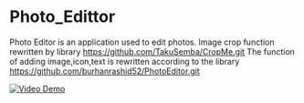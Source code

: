 # Photo_Edittor
Photo Editor is an application used to edit photos.
Image crop function rewritten by library https://github.com/TakuSemba/CropMe.git
The function of adding image,icon,text is rewritten according to the library https://github.com/burhanrashid52/PhotoEditor.git

[![Video Demo]([https://img.youtube.com/vi/VIDEO_ID/0.jpg)](https://www.youtube.com/watch?v=VIDEO_ID](https://drive.google.com/file/d/1GgSxefDGMVlBe1F4nfJeQiUdLE-84jqF/view?usp=sharing)https://drive.google.com/file/d/1GgSxefDGMVlBe1F4nfJeQiUdLE-84jqF/view?usp=sharing)
